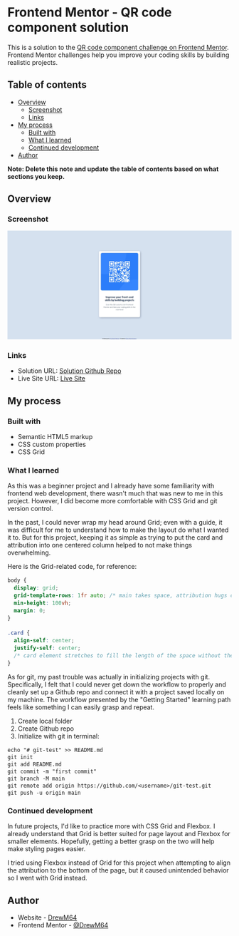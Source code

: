 # Frontend Mentor - QR code component solution

This is a solution to the [QR code component challenge on Frontend Mentor](https://www.frontendmentor.io/challenges/qr-code-component-iux_sIO_H). Frontend Mentor challenges help you improve your coding skills by building realistic projects. 

## Table of contents

- [Overview](#overview)
  - [Screenshot](#screenshot)
  - [Links](#links)
- [My process](#my-process)
  - [Built with](#built-with)
  - [What I learned](#what-i-learned)
  - [Continued development](#continued-development)
- [Author](#author)

**Note: Delete this note and update the table of contents based on what sections you keep.**

## Overview

### Screenshot

![QR code component coding challenge submission screenshot](./submission.jpeg)

### Links

- Solution URL: [Solution Github Repo](https://github.com/DrewM64/fm-qr-component)
- Live Site URL: [Live Site](https://drewm64.github.io/fm-qr-component/)

## My process

### Built with

- Semantic HTML5 markup
- CSS custom properties
- CSS Grid

### What I learned

As this was a beginner project and I already have some familiarity with frontend web development, there wasn't much that was new to me in this project. However, I did become more comfortable with CSS Grid and git version control. 

In the past, I could never wrap my head around Grid; even with a guide, it was difficult for me to understand how to make the layout do what I wanted it to. But for this project, keeping it as simple as trying to put the card and attribution into one centered column helped to not make things overwhelming. 

Here is the Grid-related code, for reference:

```css
body {
  display: grid;
  grid-template-rows: 1fr auto; /* main takes space, attribution hugs content */
  min-height: 100vh;
  margin: 0;
}

.card {
  align-self: center;
  justify-self: center;
  /* card element stretches to fill the length of the space without these two lines above */
}
```

As for git, my past trouble was actually in initializing projects with git. Specifically, I felt that I could never get down the workflow to properly and cleanly set up a Github repo and connect it with a project saved locally on my machine. The workflow presented by the "Getting Started" learning path feels like something I can easily grasp and repeat.

1. Create local folder
2. Create Github repo
3. Initialize with git in terminal:
```
echo "# git-test" >> README.md
git init
git add README.md
git commit -m "first commit"
git branch -M main
git remote add origin https://github.com/<username>/git-test.git
git push -u origin main
```

### Continued development

In future projects, I'd like to practice more with CSS Grid and Flexbox. I already understand that Grid is better suited for page layout and Flexbox for smaller elements. Hopefully, getting a better grasp on the two will help make styling pages easier. 

I tried using Flexbox instead of Grid for this project when attempting to align the attribution to the bottom of the page, but it caused unintended behavior so I went with Grid instead. 

## Author

- Website - [DrewM64](https://github.com/DrewM64)
- Frontend Mentor - [@DrewM64](https://www.frontendmentor.io/profile/DrewM64)
